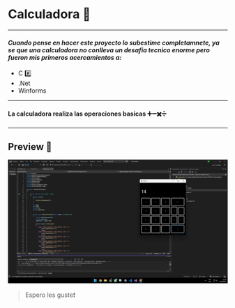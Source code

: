 # Calculadora 📱

---

#### *Cuando pense en hacer este proyecto lo subestime completamnete, ya se que una calculadora no conlleva un desafia tecnico enorme pero fueron mis primeros acercamientos a:*

- C #️⃣
- .Net
- Winforms 

---
#### La calculadora realiza las operaciones basicas ➕➖✖️➗
---

## Preview 👀

![img](preview.png)

>Espero les guste❗️